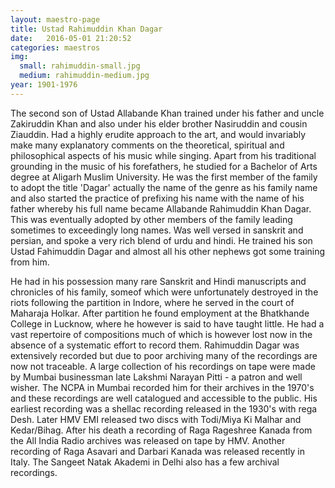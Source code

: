 ```yaml
---
layout: maestro-page
title: Ustad Rahimuddin Khan Dagar
date:   2016-05-01 21:20:52
categories: maestros
img:
  small: rahimuddin-small.jpg
  medium: rahimuddin-medium.jpg
year: 1901-1976
---
```


The second son of Ustad Allabande Khan trained under his father and uncle Zakiruddin Khan and also under his elder brother Nasiruddin and cousin Ziauddin. Had a highly erudite approach to the art, and would invariably make many explanatory comments on the theoretical, spiritual and philosophical aspects of his music while singing. Apart from his traditional grounding in the music of his forefathers, he studied for a Bachelor of Arts degree at Aligarh Muslim University. He was the first member of the family to adopt the title 'Dagar' actually the name of the genre as his family name and also started the practice of prefixing his name with the name of his father whereby his full name became Allabande Rahimuddin Khan Dagar. This was eventually adopted by other members of the family leading sometimes to exceedingly long names. Was well versed in sanskrit and persian, and spoke a very rich blend of urdu and hindi. He trained his son Ustad Fahimuddin Dagar and almost all his other nephews got some training from him.

He had in his possession many rare Sanskrit and Hindi manuscripts and chronicles of his family, someof which were unfortunately destroyed in the riots following the partition in Indore, where he served in the court of Maharaja Holkar. After partition he found employment at the Bhatkhande College in Lucknow, where he however is said to have taught little.  He had a vast repertoire of compositions much of which is however lost now in the absence of a systematic effort to record them. Rahimuddin Dagar was extensively recorded but due to poor archiving many of the recordings are now not traceable. A large collection of his recordings on tape were made by Mumbai businessman late Lakshmi Narayan Pitti - a patron and well wisher. The NCPA in Mumbai recorded him for their archives in the 1970's and these recordings are well catalogued and accessible to the public. His earliest recording was a shellac recording released in the 1930's with rega Desh. Later HMV EMI released two discs with Todi/Miya Ki Malhar and Kedar/Bihag. After his death a recording of Raga Rageshree Kanada from the All India Radio archives was released on tape by HMV. Another recording of Raga Asavari and Darbari Kanada was released recently in Italy. The Sangeet Natak Akademi in Delhi also has a few archival recordings.
